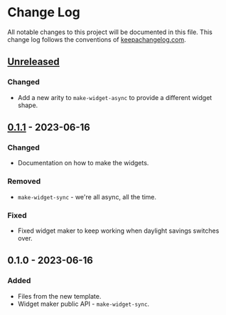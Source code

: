 # Change Log
All notable changes to this project will be documented in this file. This change log follows the conventions of [keepachangelog.com](http://keepachangelog.com/).

## [Unreleased]
### Changed
- Add a new arity to `make-widget-async` to provide a different widget shape.

## [0.1.1] - 2023-06-16
### Changed
- Documentation on how to make the widgets.

### Removed
- `make-widget-sync` - we're all async, all the time.

### Fixed
- Fixed widget maker to keep working when daylight savings switches over.

## 0.1.0 - 2023-06-16
### Added
- Files from the new template.
- Widget maker public API - `make-widget-sync`.

[Unreleased]: https://sourcehost.site/your-name/ft-turing/compare/0.1.1...HEAD
[0.1.1]: https://sourcehost.site/your-name/ft-turing/compare/0.1.0...0.1.1
